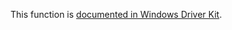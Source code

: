 This function is [documented in Windows Driver Kit](https://learn.microsoft.com/en-us/windows-hardware/drivers/ddi/wdm/nf-wdm-zwenumeratekey).
